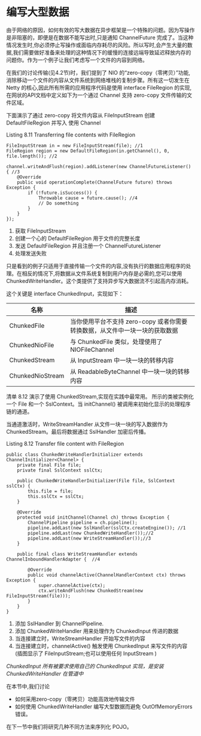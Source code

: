 编写大型数据
====

由于网络的原因，如何有效的写大数据在异步框架是一个特殊的问题。因为写操作是非阻塞的，即便是在数据不能写出时,只是通知 ChannelFuture 完成了。当这种情况发生时,你必须停止写操作或面临内存耗尽的风险。所以写时,会产生大量的数据,我们需要做好准备来处理的这种情况下的缓慢的连接远端导致延迟释放内存的问题你。作为一个例子让我们考虑写一个文件的内容到网络。

在我们的讨论传输(见4.2节)时，我们提到了 NIO 的“zero-copy（零拷贝）”功能,消除移动一个文件的内容从文件系统到网络堆栈的复制步骤。所有这一切发生在 Netty 的核心,因此所有所需的应用程序代码是使用 interface FileRegion 的实现,在网状的API文档中定义如下为一个通过 Channel 支持 zero-copy 文件传输的文件区域。

下面演示了通过 zero-copy 将文件内容从 FileInputStream 创建 DefaultFileRegion 并写入  使用 Channel

Listing 8.11 Transferring file contents with FileRegion

	FileInputStream in = new FileInputStream(file); //1
    FileRegion region = new DefaultFileRegion(in.getChannel(), 0, file.length()); //2

    channel.writeAndFlush(region).addListener(new ChannelFutureListener() { //3
        @Override
        public void operationComplete(ChannelFuture future) throws Exception {
            if (!future.isSuccess()) {
                Throwable cause = future.cause(); //4
                // Do something
            }
        }
    });

1. 获取 FileInputStream
2. 创建一个心的 DefaultFileRegion 用于文件的完整长度
3. 发送 DefaultFileRegion 并且注册一个 ChannelFutureListener
4. 处理发送失败

只是看到的例子只适用于直接传输一个文件的内容,没有执行的数据应用程序的处理。在相反的情况下,将数据从文件系统复制到用户内存是必需的,您可以使用 ChunkedWriteHandler。这个类提供了支持异步写大数据流不引起高内存消耗。

这个关键是 interface ChunkedInput，实现如下：

名称 | 描述
-----|----
ChunkedFile | 当你使用平台不支持 zero-copy 或者你需要转换数据，从文件中一块一块的获取数据
ChunkedNioFile | 与 ChunkedFile 类似，处理使用了NIOFileChannel
ChunkedStream | 从 InputStream 中一块一块的转移内容
ChunkedNioStream | 从 ReadableByteChannel 中一块一块的转移内容

清单 8.12 演示了使用 ChunkedStream,实现在实践中最常用。
所示的类被实例化一个 File 和一个 SslContext。当 initChannel() 被调用来初始化显示的处理程序链的通道。

当通道激活时，WriteStreamHandler 从文件一块一块的写入数据作为ChunkedStream。最后将数据通过 SslHandler 加密后传播。

Listing 8.12 Transfer file content with FileRegion

    public class ChunkedWriteHandlerInitializer extends ChannelInitializer<Channel> {
        private final File file;
        private final SslContext sslCtx;
        
        public ChunkedWriteHandlerInitializer(File file, SslContext sslCtx) {
            this.file = file;
            this.sslCtx = sslCtx;
        }
    
        @Override
        protected void initChannel(Channel ch) throws Exception {
            ChannelPipeline pipeline = ch.pipeline();
            pipeline.addLast(new SslHandler(sslCtx.createEngine()); //1
            pipeline.addLast(new ChunkedWriteHandler());//2
            pipeline.addLast(new WriteStreamHandler());//3
        }
    
        public final class WriteStreamHandler extends ChannelInboundHandlerAdapter {  //4
    
            @Override
            public void channelActive(ChannelHandlerContext ctx) throws Exception {
                super.channelActive(ctx);
                ctx.writeAndFlush(new ChunkedStream(new FileInputStream(file)));
            }
        }
    }
    
    
1. 添加 SslHandler 到 ChannelPipeline.
2. 添加 ChunkedWriteHandler 用来处理作为 ChunkedInput 传进的数据
3. 当连接建立时，WriteStreamHandler 开始写文件的内容
4. 当连接建立时，channelActive() 触发使用 ChunkedInput 来写文件的内容 (插图显示了 FileInputStream;也可以使用任何 InputStream )

*ChunkedInput*
*所有被要求使用自己的 ChunkedInput 实现，是安装ChunkedWriteHandler 在管道中*

在本节中,我们讨论
* 如何采用zero-copy（零拷贝）功能高效地传输文件
* 如何使用 ChunkedWriteHandler 编写大型数据而避免 OutOfMemoryErrors 错误。

在下一节中我们将研究几种不同方法来序列化 POJO。
